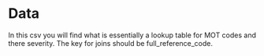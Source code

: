 # Data

In this csv you will find what is essentially a lookup table for MOT codes and there severity. The key for joins should be full_reference_code.
